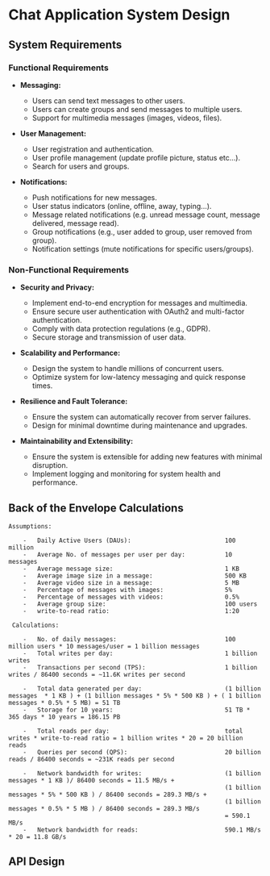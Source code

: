# Chat Application System Design

## System Requirements

### Functional Requirements

-   **Messaging:**

    -   Users can send text messages to other users.
    -   Users can create groups and send messages to multiple users.
    -   Support for multimedia messages (images, videos, files).

-   **User Management:**

    -   User registration and authentication.
    -   User profile management (update profile picture, status etc...).
    -   Search for users and groups.

-   **Notifications:**
    -   Push notifications for new messages.
    -   User status indicators (online, offline, away, typing...).
    -   Message related notifications (e.g. unread message count, message delivered, message read).
    -   Group notifications (e.g., user added to group, user removed from group).
    -   Notification settings (mute notifications for specific users/groups).

### Non-Functional Requirements

-   **Security and Privacy:**

    -   Implement end-to-end encryption for messages and multimedia.
    -   Ensure secure user authentication with OAuth2 and multi-factor authentication.
    -   Comply with data protection regulations (e.g., GDPR).
    -   Secure storage and transmission of user data.

-   **Scalability and Performance:**

    -   Design the system to handle millions of concurrent users.
    -   Optimize system for low-latency messaging and quick response times.

-   **Resilience and Fault Tolerance:**

    -   Ensure the system can automatically recover from server failures.
    -   Design for minimal downtime during maintenance and upgrades.

-   **Maintainability and Extensibility:**

    -   Ensure the system is extensible for adding new features with minimal disruption.
    -   Implement logging and monitoring for system health and performance.

## Back of the Envelope Calculations

    Assumptions:

        -   Daily Active Users (DAUs):                          100 million
        -   Average No. of messages per user per day:           10 messages
        -   Average message size:                               1 KB
        -   Average image size in a message:                    500 KB
        -   Average video size in a message:                    5 MB
        -   Percentage of messages with images:                 5%
        -   Percentage of messages with videos:                 0.5%
        -   Average group size:                                 100 users
        -   write-to-read ratio:                                1:20

     Calculations:

        -   No. of daily messages:                              100 million users * 10 messages/user = 1 billion messages
        -   Total writes per day:                               1 billion writes
        -   Transactions per second (TPS):                      1 billion writes / 86400 seconds = ~11.6K writes per second

        -   Total data generated per day:                       (1 billion messages  * 1 KB ) + (1 billion messages * 5% * 500 KB ) + ( 1 billion messages * 0.5% * 5 MB) = 51 TB
        -   Storage for 10 years:                               51 TB * 365 days * 10 years = 186.15 PB

        -   Total reads per day:                                total writes * write-to-read ratio = 1 billion writes * 20 = 20 billion reads
        -   Queries per second (QPS):                           20 billion reads / 86400 seconds = ~231K reads per second

        -   Network bandwidth for writes:                       (1 billion messages * 1 KB )/ 86400 seconds = 11.5 MB/s +
                                                                (1 billion messages * 5% * 500 KB ) / 86400 seconds = 289.3 MB/s +
                                                                (1 billion messages * 0.5% * 5 MB ) / 86400 seconds = 289.3 MB/s
                                                                = 590.1 MB/s
        -   Network bandwidth for reads:                        590.1 MB/s * 20 = 11.8 GB/s

## API Design